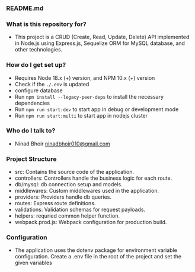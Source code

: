 ### README.md ###

### What is this repository for? ###

* This project is a CRUD (Create, Read, Update, Delete) API implemented in Node.js using Express.js, Sequelize ORM for MySQL database, and other technologies.

### How do I get set up? ###

* Requires Node 18.x (+) version, and NPM 10.x (+) version
* Check if the `./.env` is updated
* configure database
* Run `npm install --legacy-peer-deps` to install the necessary dependencies
* Run `npm run start:dev` to start app in debug or development mode
* Run `npm run start:multi` to start app in nodejs cluster

### Who do I talk to? ###

* Ninad Bhoir <ninadbhoir010@gmail.com>

### Project Structure ###

* src: Contains the source code of the application.
* controllers: Controllers handle the business logic for each route.
* db/mysql: db connection setup and models.
* middlewares: Custom middlewares used in the application.
* providers: Providers handle db queries.
* routes: Express route definitions.
* validations: Validation schemas for request payloads.
* helpers: requried common helper function.
* webpack.prod.js: Webpack configuration for production build.

### Configuration ###
* The application uses the dotenv package for environment variable configuration. Create a .env file in the root of the project and set the given variables